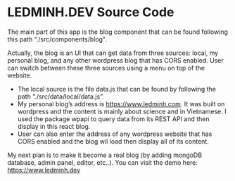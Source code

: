# LEDMINH.DEV Source Code

The main part of this app is the blog component that can be found following this path “./src/components/blog".

Actually, the blog is an UI that can get data from three sources: local, my personal blog, and any other wordpress blog that has CORS enabled. User can switch between these three sources using a menu on top of the website.
- The local source is the file data.js that can be found by following the path “./src/data/local/data.js”.
- My personal blog’s address is https://www.ledminh.com. It was built on wordpress and the content is mainly about science and in Vietnamese. I used the package wpapi to query data from its REST API and then display in this react blog.
- User can also enter the address of any wordpress website that has CORS enabled and the blog wil load then display all of its content.

My next plan is to make it become a real blog (by adding mongoDB database, admin panel, editor, etc..).
You can visit the demo here: https://www.ledminh.dev
